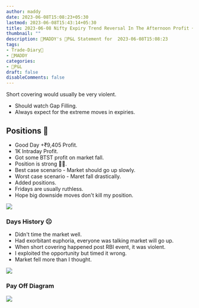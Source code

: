 ```yaml
---
author: maddy
date: 2023-06-08T15:08:23+05:30
lastmod: 2023-06-08T15:43:14+05:30
title: 2023-06-08 Nifty Expiry Trend Reversal In The Afternoon Profit +9405
thumbnail: ""
description: 🧔MADDY's 💸P&L Statement for  2023-06-08T15:08:23 
tags:
- Trade-Diary📗
- 🧔MADDY
categories: 
- 💸P&L
draft: false
disableComments: false
---
```


Short covering would usually be very violent.
- Should watch Gap Filling.
- Always expect for the extreme moves in expiries.

## Positions 🙂

- Good Day +₹9,405 Profit.
- 1K Intraday Profit.
- Got some BTST profit on market fall.
- Position is strong 💪🏼.
- Best case scenario - Market should go up slowly.
- Worst case scenario - Maret fall drastically.
- Added positions.
- Fridays are usually ruthless. 
- Hope big downside moves don't kill my position.

![](https://i.imgur.com/GnTbL0V.png)



### Days History ☹️
- Didn't time the market well.
- Had exorbitant euphoria, everyone was talking market will go up. 
- When short covering happened post RBI event, it was violent.
- I exploited the opportunity but timed it wrong.
- Market fell more than I thought.

![](https://i.imgur.com/zd6Hi0S.png)


### Pay Off Diagram

![](https://i.imgur.com/sFzYUbf.png)


